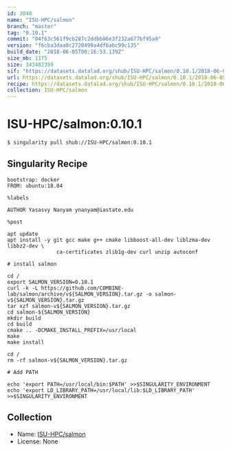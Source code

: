 ```yaml
---
id: 3040
name: "ISU-HPC/salmon"
branch: "master"
tag: "0.10.1"
commit: "04f63c561f9cb287c2ddbb86e3f232a677bf95a9"
version: "f6cba3daa0c2720499a4df6abc99c135"
build_date: "2018-06-05T00:16:53.139Z"
size_mb: 1175
size: 343482399
sif: "https://datasets.datalad.org/shub/ISU-HPC/salmon/0.10.1/2018-06-05-04f63c56-f6cba3da/f6cba3daa0c2720499a4df6abc99c135.simg"
url: https://datasets.datalad.org/shub/ISU-HPC/salmon/0.10.1/2018-06-05-04f63c56-f6cba3da/
recipe: https://datasets.datalad.org/shub/ISU-HPC/salmon/0.10.1/2018-06-05-04f63c56-f6cba3da/Singularity
collection: ISU-HPC/salmon
---
```


# ISU-HPC/salmon:0.10.1

```bash
$ singularity pull shub://ISU-HPC/salmon:0.10.1
```

## Singularity Recipe

```singularity
bootstrap: docker
FROM: ubuntu:18.04

%labels

AUTHOR Yasasvy Nanyam ynanyam@iastate.edu

%post

apt update
apt install -y git gcc make g++ cmake libboost-all-dev liblzma-dev libbz2-dev \
                ca-certificates zlib1g-dev curl unzip autoconf

# install salmon

cd /
export SALMON_VERSION=0.10.1
curl -k -L https://github.com/COMBINE-lab/salmon/archive/v${SALMON_VERSION}.tar.gz -o salmon-v${SALMON_VERSION}.tar.gz
tar xzf salmon-v${SALMON_VERSION}.tar.gz
cd salmon-${SALMON_VERSION}
mkdir build
cd build
cmake .. -DCMAKE_INSTALL_PREFIX=/usr/local
make
make install

cd /
rm -rf salmon-v${SALMON_VERSION}.tar.gz

# Add PATH

echo 'export PATH=/usr/local/bin:$PATH' >>$SINGULARITY_ENVIRONMENT
echo 'export LD_LIBRARY_PATH=/usr/local/lib:$LD_LIBRARY_PATH' >>$SINGULARITY_ENVIRONMENT
```

## Collection

 - Name: [ISU-HPC/salmon](https://github.com/ISU-HPC/salmon)
 - License: None

